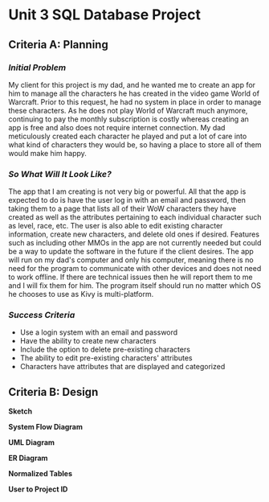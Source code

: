 # Unit 3 SQL Database Project

## **Criteria A: Planning** ##

### *Initial Problem*

My client for this project is my dad, and he wanted me to create an app for him to manage all the characters he has created in the video game World of Warcraft. Prior to this request, he had no system in place in order to manage these characters. As he does not play World of Warcraft much anymore, continuing to pay the monthly subscription is costly whereas creating an app is free and also does not require internet connection. My dad meticulously created each character he played and put a lot of care into what kind of characters they would be, so having a place to store all of them would make him happy.

### *So What Will It Look Like?*

The app that I am creating is not very big or powerful. All that the app is expected to do is have the user log in with an email and password, then taking them to a page that lists all of their WoW characters they have created as well as the attributes pertaining to each individual character such as level, race, etc. The user is also able to edit existing character information, create new characters, and delete old ones if desired. Features such as including other MMOs in the app are not currently needed but could be a way to update the software in the future if the client desires. The app will run on my dad's computer and only his computer, meaning there is no need for the program to communicate with other devices and does not need to work offline. If there are technical issues then he will report them to me and I will fix them for him. The program itself should run no matter which OS he chooses to use as Kivy is multi-platform.

### ***Success Criteria*** 
- Use a login system with an email and password
- Have the ability to create new characters
- Include the option to delete pre-existing characters
- The ability to edit pre-existing characters' attributes
- Characters have attributes that are displayed and categorized

## **Criteria B: Design** ##

**Sketch**

**System Flow Diagram**

**UML Diagram**

**ER Diagram**

**Normalized Tables**

**User to Project ID**
